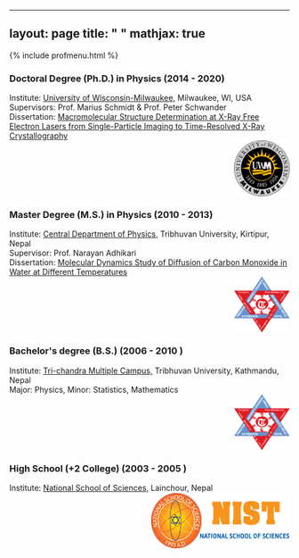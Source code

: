 
---
layout: page
title: " "
mathjax: true
---
{% include profmenu.html %}

### Doctoral Degree (Ph.D.) in Physics (2014 - 2020)
Institute: [University of Wisconsin-Milwaukee,](https://uwm.edu/) Milwaukee, WI, USA
<br>
Supervisors: Prof. Marius Schmidt & Prof. Peter Schwander
<br>
Dissertation: [Macromolecular Structure Determination at X-Ray Free Electron Lasers from Single-Particle Imaging  to Time-Resolved X-Ray Crystallography](https://dc.uwm.edu/cgi/viewcontent.cgi?article=3585&context=etd)
<br>
<img align="right" width="100" height="100" src="/Images/uwmlogo.png">
<br clear="right"/>


### Master Degree (M.S.) in Physics (2010 - 2013)
Institute: [Central Department of Physics,](https://tucdp.edu.np/) Tribhuvan University, Kirtipur, Nepal
<br>
Supervisor: Prof. Narayan Adhikari
<br>
Dissertation: [Molecular Dynamics Study of Diffusion of Carbon Monoxide in Water at Different Temperatures](https://github.com/ishworpoudyal/ishworpoudyal.github.io/blob/master/Professional/ishwor_thesis.pdf)
<br>
<img align="right" width="100" height="100" src="/Images/TU.png">
<br clear="right"/>


### Bachelor's degree (B.S.) (2006 - 2010 )
Institute: [Tri-chandra Multiple Campus,](https://trichandracampus.edu.np/) Tribhuvan University, Kathmandu, Nepal
<br>
Major: Physics, Minor: Statistics, Mathematics
<br>
<img align="right" width="100" height="100" src="/Images/TU.png">
<br clear="right"/>

### High School (+2 College) (2003 - 2005 )

Institute: [National School of Sciences,](https://nist.edu.np/) Lainchour, Nepal
<br>
<img align="right" width="250" height="100" src="/Images/NIST.png">
<br clear="right"/>
